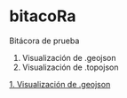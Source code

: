 # bitacoRa
Bitácora de prueba

1. Visualización  de .geojson
2. Visualización de .topojson

[1. Visualización  de .geojson](https://github.com/marlucjo/bitacoRa/blob/master/carto/mup60.geojson)
